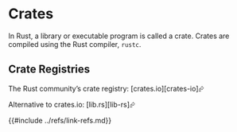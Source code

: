 # Crates

In Rust, a library or executable program is called a crate. Crates are compiled using the Rust compiler, `rustc`.

## Crate Registries

The Rust community’s crate registry: [crates.io][crates-io]⮳

Alternative to crates.io: [lib.rs][lib-rs]⮳

{{#include ../refs/link-refs.md}}
